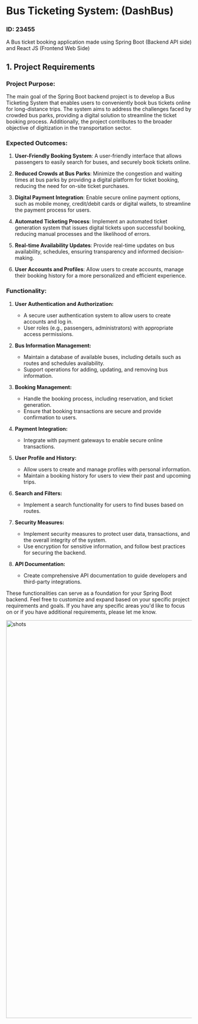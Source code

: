 # Bus Ticketing System: (DashBus)
### ID: 23455

A Bus ticket booking application made using Spring Boot (Backend API side) and React JS (Frontend Web Side)


## 1. Project Requirements

### Project Purpose:
The main goal of the Spring Boot backend project is to develop a Bus Ticketing System that enables users to conveniently
book bus tickets online for long-distance trips. The system aims to address the challenges faced by crowded bus parks, providing a digital solution to streamline the ticket booking process. Additionally, the project contributes to the broader objective of digitization in the transportation sector.



### Expected Outcomes:

1. **User-Friendly Booking System**: A user-friendly interface that allows passengers to easily search for buses, and securely book tickets online.

2. **Reduced Crowds at Bus Parks**: Minimize the congestion and waiting times at bus parks by providing a digital platform for ticket booking, reducing the need for on-site ticket purchases.

3. **Digital Payment Integration**: Enable secure online payment options, such as  mobile money, credit/debit cards or digital wallets, to streamline the payment process for users.

4. **Automated Ticketing Process**: Implement an automated ticket generation system that issues digital tickets upon successful booking, reducing manual processes and the likelihood of errors.

5. **Real-time Availability Updates**: Provide real-time updates on bus availability, schedules, ensuring transparency and informed decision-making.

6. **User Accounts and Profiles**: Allow users to create accounts, manage their booking history for a more personalized and efficient experience.


### Functionality:

1. **User Authentication and Authorization:**
    - A secure user authentication system to allow users to create accounts and log in.
    - User roles (e.g., passengers, administrators) with appropriate access permissions.

2. **Bus Information Management:**
    - Maintain a database of available buses, including details such as routes and schedules availability.
    - Support operations for adding, updating, and removing bus information.

3. **Booking Management:**
    - Handle the booking process, including reservation, and ticket generation.
    - Ensure that booking transactions are secure and provide confirmation to users.

4. **Payment Integration:**
    - Integrate with payment gateways to enable secure online transactions.

5. **User Profile and History:**
    - Allow users to create and manage profiles with personal information.
    - Maintain a booking history for users to view their past and upcoming trips.

6. **Search and Filters:**
    - Implement a search functionality for users to find buses based on routes.

7. **Security Measures:**
    - Implement security measures to protect user data, transactions, and the overall integrity of the system.
    - Use encryption for sensitive information, and follow best practices for securing the backend.

8. **API Documentation:**
    - Create comprehensive API documentation to guide developers and third-party integrations.

These functionalities can serve as a foundation for your Spring Boot backend. Feel free to customize and expand based on your specific project requirements and goals. If you have any specific areas you'd like to focus on or if you have additional requirements, please let me know.





<!--
| Some Results Screenshots |
|:-------------:|
| 1. List of Students per semester |
| ![Question 1](https://github.com/cedricbahirwe/23455_Aganze_Bahirwe/assets/49038614/ae3e8b04-ce35-449d-b8cc-daf23e9560c0) |
| 2. List of Students per department and Semester |
| ![Question 2](https://github.com/cedricbahirwe/23455_Aganze_Bahirwe/assets/49038614/d761579b-2c01-4783-bea3-6207e9a0ff1b)  |
| 3. List of Students per Course and Semester |
| ![Question 3](https://github.com/cedricbahirwe/23455_Aganze_Bahirwe/assets/49038614/8fec35a7-7db7-4f18-a9d1-e3d2e2caa3cf)  |
| 4. List of Courses per Department and Semester |
| ![Question 4](https://github.com/cedricbahirwe/23455_Aganze_Bahirwe/assets/49038614/e4353388-0e13-45a8-b31d-9e59cb5729f0)  |
| 5. List of Courses per Student |
| ![Question 5](https://github.com/cedricbahirwe/23455_Aganze_Bahirwe/assets/49038614/32fb6e38-28a2-49ab-887e-8b3a8257a665)  |
-->

<img width="1080" alt="shots" src="https://github.com/cedricbahirwe/dashbus-spring/assets/49038614/2019297b-2bc4-4105-9db5-4918c0243df3">


